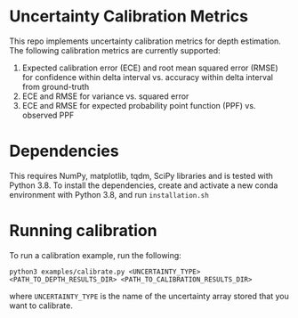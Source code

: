 # Uncertainty Calibration Metrics
This repo implements uncertainty calibration metrics for depth estimation. The following calibration metrics are currently supported:
1. Expected calibration error (ECE) and root mean squared error (RMSE) for confidence within delta interval vs. accuracy within delta interval from ground-truth 
2. ECE and RMSE for variance vs. squared error 
3. ECE and RMSE for expected probability point function (PPF) vs. observed PPF

# Dependencies 
This requires NumPy, matplotlib, tqdm, SciPy libraries and is tested with Python 3.8. To install the dependencies, create and activate a new conda environment with Python 3.8, and run `installation.sh` 
<!-- numpy 1.19.2
matplotlib 3.3.4
tqdm 4.62.3
scipy 1.5.2 -->
# Running calibration 
To run a calibration example, run the following:
```
python3 examples/calibrate.py <UNCERTAINTY_TYPE> <PATH_TO_DEPTH_RESULTS_DIR> <PATH_TO_CALIBRATION_RESULTS_DIR> 
```
where `UNCERTAINTY_TYPE` is the name of the uncertainty array stored that you want to calibrate.